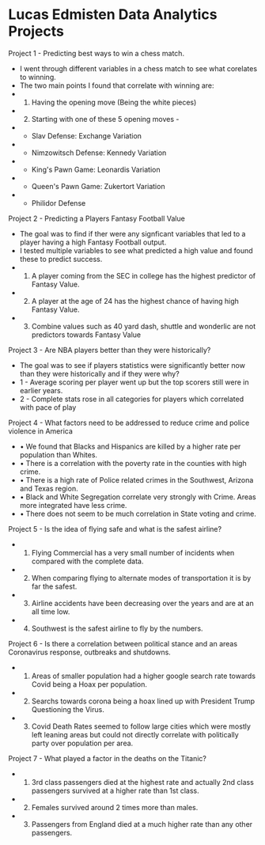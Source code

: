 # Lucas Edmisten Data Analytics Projects

Project 1 -
Predicting best ways to win a chess match.
* I went through different variables in a chess match to see what corelates to winning.
* The two main points I found that correlate with winning are:
* 1) Having the opening move (Being the white pieces)
* 2) Starting with one of these 5 opening moves - 
* - Slav Defense: Exchange Variation
* - Nimzowitsch Defense: Kennedy Variation
* - King's Pawn Game: Leonardis Variation
* - Queen's Pawn Game: Zukertort Variation
* - Philidor Defense

Project 2 -
Predicting a Players Fantasy Football Value
* The goal was to find if ther were any signficant variables that led to a player having a high Fantasy Football output. 
* I tested multiple variables to see what predicted a high value and found these to predict success. 
* 1) A player coming from the SEC in college has the highest predictor of Fantasy Value.
* 2) A player at the age of 24 has the highest chance of having high Fantasy Value.
* 3) Combine values such as 40 yard dash, shuttle and wonderlic are not predictors towards Fantasy Value

Project 3 - 
Are NBA players better than they were historically?
* The goal was to see if players statistics were significantly better now than they were historically and if they were why?
* 1 - Average scoring per player went up but the top scorers still were in earlier years. 
* 2 - Complete stats rose in all categories for players which correlated with pace of play

Project 4 - 
What factors need to be addressed to reduce crime and police violence in America
* •	We found that Blacks and Hispanics are killed by a higher rate per population than Whites. 
* •	There is a correlation with the poverty rate in the counties with high crime. 
* •	There is a high rate of Police related crimes in the Southwest, Arizona and Texas region. 
* •	Black and White Segregation correlate very strongly with Crime. Areas more integrated have less crime.
* •	There does not seem to be much correlation in State voting and crime. 

Project 5 - 
Is the idea of flying safe and what is the safest airline?
* 1) Flying Commercial has a very small number of incidents when compared with the complete data. 
* 2) When comparing flying to alternate modes of transportation it is by far the safest. 
* 3) Airline accidents have been decreasing over the years and are at an all time low. 
* 4) Southwest is the safest airline to fly by the numbers. 

Project 6 - 
Is there a correlation between political stance and an areas Coronavirus response, outbreaks and shutdowns.
* 1) Areas of smaller population had a higher google search rate towards Covid being a Hoax per population.
* 2) Searchs towards corona being a hoax lined up with President Trump Questioning the Virus. 
* 3) Covid Death Rates seemed to follow large cities which were mostly left leaning areas but could not directly correlate with politically party over population per area. 

Project 7 - 
What played a factor in the deaths on the Titanic?
* 1) 3rd class passengers died at the highest rate and actually 2nd class passengers survived at a higher rate than 1st class.
* 2) Females survived around 2 times more than males.
* 3) Passengers from England died at a much higher rate than any other passengers. 



